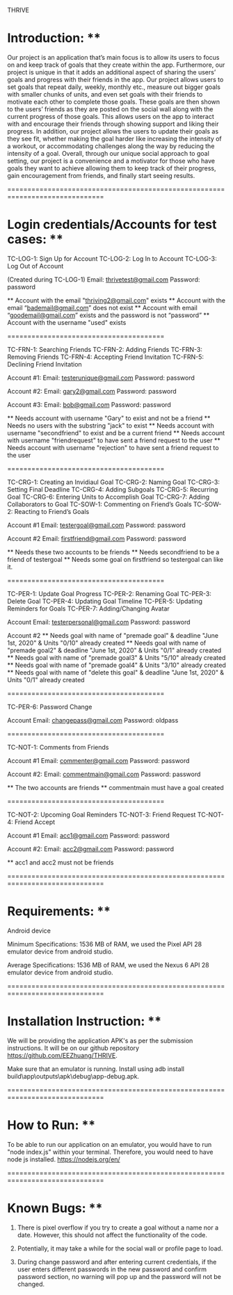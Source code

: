 THRIVE

Introduction:
**
=======================================
Our project is an application that’s main focus is to allow its users to focus on and keep track of
goals that they create within the app. Furthermore, our project is unique in that it adds an
additional aspect of sharing the users’ goals and progress with their friends in the app. Our
project allows users to set goals that repeat daily, weekly, monthly etc., measure out bigger goals
with smaller chunks of units, and even set goals with their friends to motivate each other to
complete those goals. These goals are then shown to the users’ friends as they are posted on the
social wall along with the current progress of those goals. This allows users on the app to interact
with and encourage their friends through showing support and liking their progress. In addition, our
project allows the users to update their goals as they see fit, whether making the goal harder like
increasing the intensity of a workout, or accommodating challenges along the way by reducing the
intensity of a goal. Overall, through our unique social approach to goal setting, our project is a
convenience and a motivator for those who have goals they want to achieve allowing them to keep
track of their progress, gain encouragement from friends, and finally start seeing results.

==============================================================================

Login credentials/Accounts for test cases:
** 
=======================================

TC-LOG-1: Sign Up for Account
TC-LOG-2: Log In to Account
TC-LOG-3: Log Out of Account

(Created during TC-LOG-1)
Email: thrivetest@gmail.com
Password: password

** Account with the email "thriving2@gmail.com" exists
** Account with the email “bademail@gmail.com” does not exist
** Account with email “goodemail@gmail.com” exists and the password is not “password”
** Account with the username "used" exists

=======================================

TC-FRN-1: Searching Friends
TC-FRN-2: Adding Friends
TC-FRN-3: Removing Friends
TC-FRN-4: Accepting Friend Invitation
TC-FRN-5: Declining Friend Invitation

Account #1:
Email: testerunique@gmail.com
Password: password

Account #2:
Email: gary2@gmail.com
Password: password

Account #3:
Email: bob@gmail.com
Password: password

** Needs account with username "Gary" to exist and not be a friend
** Needs no users with the substring "jack" to exist
** Needs account with username "secondfriend" to exist and be a current friend
** Needs account with username "friendrequest" to have sent a friend request to the user
** Needs account with username "rejection" to have sent a friend request to the user

=======================================

TC-CRG-1: Creating an Invidiaul Goal
TC-CRG-2: Naming Goal
TC-CRG-3: Setting Final Deadline
TC-CRG-4: Adding Subgoals
TC-CRG-5: Recurring Goal
TC-CRG-6: Entering Units to Accomplish Goal
TC-CRG-7: Adding Collaborators to Goal
TC-SOW-1: Commenting on Friend’s Goals
TC-SOW-2: Reacting to Friend’s Goals

Account #1
Email: testergoal@gmail.com
Password: password

Account #2
Email: firstfriend@gmail.com
Password: password

** Needs these two accounts to be friends
** Needs secondfriend to be a friend of testergoal
** Needs some goal on firstfriend so testergoal can like it.

=======================================

TC-PER-1: Update Goal Progress
TC-PER-2: Renaming Goal
TC-PER-3: Delete Goal
TC-PER-4: Updating Goal Timeline
TC-PER-5: Updating Reminders for Goals
TC-PER-7: Adding/Changing Avatar

Account
Email: testerpersonal@gmail.com
Password: password

Account #2
** Needs goal with name of "premade goal" & deadline "June 1st, 2020" & Units "0/10" already created 
** Needs goal with name of "premade goal2" & deadline "June 1st, 2020" & Units "0/1" already created 
** Needs goal with name of "premade goal3" & Units "5/10" already created
** Needs goal with name of "premade goal4" & Units "3/10" already created
** Needs goal with name of "delete this goal" & deadline "June 1st, 2020" & Units "0/1" already created

=======================================

TC-PER-6: Password Change

Account
Email: changepass@gmail.com
Password: oldpass

=======================================

TC-NOT-1: Comments from Friends

Account #1
Email: commenter@gmail.com
Password: password

Account #2:
Email: commentmain@gmail.com
Password: password

** The two accounts are friends
** commentmain must have a goal created

=======================================

TC-NOT-2: Upcoming Goal Reminders
TC-NOT-3: Friend Request
TC-NOT-4: Friend Accept

Account #1
Email: acc1@gmail.com
Password: password

Account #2:
Email: acc2@gmail.com
Password: password

** acc1 and acc2 must not be friends

==============================================================================

Requirements:
**
=======================================
Android device

Minimum Specifications:
1536 MB of RAM, we used the Pixel API 28 emulator device from android studio.

Average Specifications:
1536 MB of RAM, we used the Nexus 6 API 28 emulator device from android studio.

==============================================================================

Installation Instruction:
**
=======================================
We will be providing the application APK's as per the submission instructions. It will be on our
github repository https://github.com/EEZhuang/THRIVE.

Make sure that an emulator is running.
Install using adb install build\app\outputs\apk\debug\app-debug.apk.

==============================================================================

How to Run:
**
=======================================
To be able to run our application on an emulator, you would have to run "node index.js" within your
terminal. Therefore, you would need to have node js installed.  https://nodejs.org/en/

==============================================================================

Known Bugs:
**
=======================================
1. There is pixel overflow if you try to create a goal without a name nor a date. However, this
   should not affect the functionality of the code.

2. Potentially, it may take a while for the social wall or profile page to load.

3. During change password and after entering current credentials, if the user enters different
   passwords in the new password and confirm password section, no warning will pop up and the
   password will not be changed.